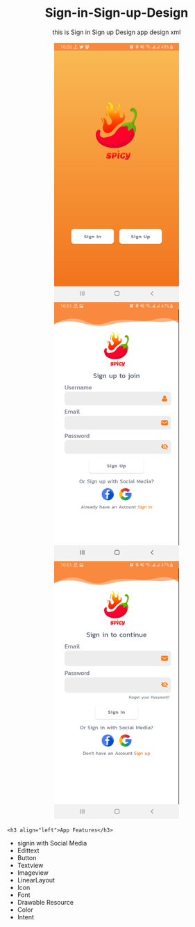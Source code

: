 <p align="center">
  <h1 align="center">Sign-in-Sign-up-Design</h1>
  <p align="center">this is Sign in Sign up Design app design xml
 <br />
    <br />
    <img src="/Screenshot0.png" width="288" height="592" />
    <img src="/Screenshot1.png" width="288" height="592" />
    <img src="/Screenshot2.png" width="288" height="592" />

    <h3 align="left">App Features</h3>
    
  * signin with Social Media
  * Edittext
  * Button
  * Textview 
  * Imageview
  * LinearLayout
  * Icon
  * Font
  * Drawable Resource
  * Color
  * Intent
  </p>
</p>

